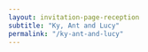 ```yaml
---
layout: invitation-page-reception
subtitle: "Ky, Ant and Lucy"
permalink: "/ky-ant-and-lucy"
---
```

        
